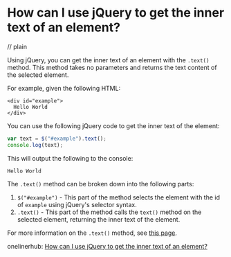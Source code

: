 # How can I use jQuery to get the inner text of an element?
// plain

Using jQuery, you can get the inner text of an element with the `.text()` method. This method takes no parameters and returns the text content of the selected element.

For example, given the following HTML:
```
<div id="example">
  Hello World
</div>
```

You can use the following jQuery code to get the inner text of the element:
```javascript
var text = $("#example").text();
console.log(text);
```

This will output the following to the console:
```
Hello World
```

The `.text()` method can be broken down into the following parts:
1. `$("#example")` - This part of the method selects the element with the id of `example` using jQuery's selector syntax.
2. `.text()` - This part of the method calls the `text()` method on the selected element, returning the inner text of the element.

For more information on the `.text()` method, see [this page](https://api.jquery.com/text/).

onelinerhub: [How can I use jQuery to get the inner text of an element?](https://onelinerhub.com/jquery/how-can-i-use-jquery-to-get-the-inner-text-of-an-element)